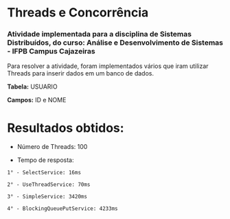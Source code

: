 # Threads e Concorrência

### Atividade implementada para a disciplina de Sistemas Distribuídos, do curso: Análise e Desenvolvimento de Sistemas - IFPB Campus Cajazeiras

Para resolver a atividade, foram implementados vários que iram utilizar Threads para inserir dados em um banco de dados.

**Tabela:** USUARIO

**Campos:** ID e NOME

# Resultados obtidos:
* Número de Threads: 100

* Tempo de resposta:

```
1° - SelectService: 16ms

2° - UseThreadService: 70ms

3° - SimpleService: 3420ms

4° - BlockingQueuePutService: 4233ms
```
